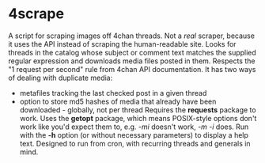# 4scrape
A script for scraping images off 4chan threads. Not a *real* scraper, because it uses the API instead of scraping the human-readable site.
Looks for threads in the catalog whose subject or comment text matches the supplied regular expression and downloads media files posted in them. Respects the "1 request per second" rule from 4chan API documentation.
It has two ways of dealing with duplicate media:
- metafiles tracking the last checked post in a given thread
- option to store md5 hashes of media that already have been downloaded - globally, not per thread
Requires the **requests** package to work.
Uses the **getopt** package, which means POSIX-style options don't work like you'd expect them to, e.g. *-mi* doesn't work, *-m -i* does.
Run with the **-h** option (or without necessary parameters) to display a help text.
Designed to run from cron, with recurring threads and generals in mind.
